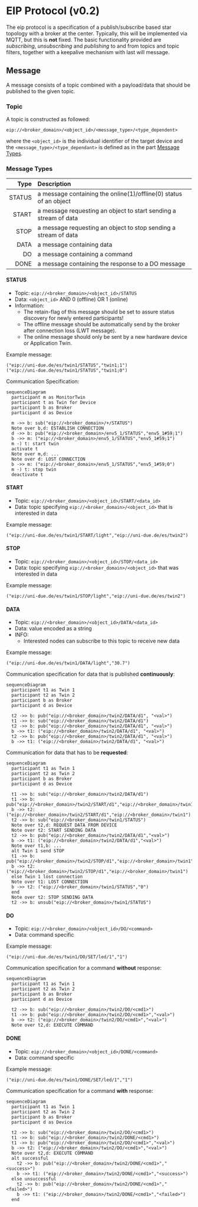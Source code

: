 # EIP Protocol (v0.2)

The eip protocol is a specification of a publish/subscribe based star topology with a broker at the center.
Typically, this will be implemented via MQTT, but this is **not** fixed.
The basic functionality provided are _subscribing_, _unsubscribing_ and _publishing_ to and from topics and topic filters, together with a keepalive mechanism with last will message.

## Message

A message consists of a topic combined with a payload/data that should be published to the given topic.

### Topic

A topic is constructed as followed:

```
eip://<broker_domain>/<object_id>/<message_type>/<type_dependent>
```

where the `<object_id>` is the individual identifier of the target device and the `<message_type>/<type_dependant>` is defined as in the part [Message Types](#message-types).

### Message Types

|   Type | Description                                                       |
| -----: | :---------------------------------------------------------------- |
| STATUS | a message containing the online(1)/offline(0) status of an object |
|  START | a message requesting an object to start sending a stream of data  |
|   STOP | a message requesting an object to stop sending a stream of data   |
|   DATA | a message containing data                                         |
|     DO | a message containing a command                                    |
|   DONE | a message containing the response to a DO message                 |

#### STATUS

- Topic: `eip://<broker_domain>/<object_id>/STATUS`
- Data: `<object_id>` AND 0 (offline) OR 1 (online)
- Information:
  - The retain-flag of this message should be set to assure status discovery for newly entered participants!
  - The offline message should be automatically send by the broker after connection loss (LWT message).
  - The online message should only be sent by a new hardware device or Application Twin.

Example message:

```text
("eip://uni-due.de/es/twin1/STATUS","twin1;1")
("eip://uni-due.de/es/twin1/STATUS","twin1;0")
```

Communication Specification:

```mermaid
sequenceDiagram
  participant m as MonitorTwin
  participant t as Twin for Device
  participant b as Broker
  participant d as Device

  m ->> b: sub("eip://<broker_domain>/+/STATUS")
  Note over b,d: ESTABLISH CONNECTION
  d ->> b: pub("eip://<broker_domain>/env5_1/STATUS","env5_1#59;1")
  b ->> m: ("eip://<broker_domain>/env5_1/STATUS","env5_1#59;1")
  m -) t: start twin
  activate t
  Note over m,d: ...
  Note over d: LOST CONNECTION
  b ->> m: ("eip://<broker_domain>/env5_1/STATUS","env5_1#59;0")
  m -) t: stop twin
  deactivate t
```

#### START

- Topic: `eip://<broker_domain>/<object_id>/START/<data_id>`
- Data: topic specifying `eip://<broker_domain>/<object_id>` that is interested in data

Example message:

```text
("eip://uni-due.de/es/twin1/START/light","eip://uni-due.de/es/twin2")
```

#### STOP

- Topic: `eip://<broker_domain>/<object_id>/STOP/<data_id>`
- Data: topic specifying `eip://<broker_domain>/<object_id>` that was interested in data

Example message:

```text
("eip://uni-due.de/es/twin1/STOP/light","eip://uni-due.de/es/twin2")
```

#### DATA

- Topic: `eip://<broker_domain>/<object_id>/DATA/<data_id>`
- Data: value encoded as a string
- INFO:
  - Interested nodes can subscribe to this topic to receive new data

Example message:

```text
("eip://uni-due.de/es/twin1/DATA/light","30.7")
```

Communication specification for data that is published **continuously**:

```mermaid
sequenceDiagram
  participant t1 as Twin 1
  participant t2 as Twin 2
  participant b as Broker
  participant d as Device

  t2 ->> b: pub("eip://<broker_domain>/twin2/DATA/d1", "<val>")
  t1 ->> b: sub("eip://<broker_domain>/twin2/DATA/d1")
  t2 ->> b: pub("eip://<broker_domain>/twin2/DATA/d1", "<val>")
  b ->> t1: ("eip://<broker_domain>/twin2/DATA/d1", "<val>")
  t2 ->> b: pub("eip://<broker_domain>/twin2/DATA/d1", "<val>")
  b ->> t1: ("eip://<broker_domain>/twin2/DATA/d1", "<val>")
```

Communication for data that has to be **requested**:

```mermaid
sequenceDiagram
  participant t1 as Twin 1
  participant t2 as Twin 2
  participant b as Broker
  participant d as Device

  t1 ->> b: sub("eip://<broker_domain>/twin2/DATA/d1")
  t1 ->> b: pub("eip://<broker_domain>/twin2/START/d1","eip://<broker_domain>/twin1")
  b ->> t2: ("eip://<broker_domain>/twin2/START/d1","eip://<broker_domain>/twin1")
  t2 ->> b: sub("eip://<broker_domain>/twin1/STATUS")
  Note over t2,d: REQUEST DATA FROM DEVICE
  Note over t2: START SENDING DATA
  t2 ->> b: pub("eip://<broker_domain>/twin2/DATA/d1","<val>")
  b ->> t1: ("eip://<broker_domain>/twin2/DATA/d1","<val>")
  Note over t1,b: ...
  alt Twin 1 send STOP
  t1 ->> b: pub("eip://<broker_domain>/twin2/STOP/d1","eip://<broker_domain>/twin1")
  b ->> t2: ("eip://<broker_domain>/twin2/STOP/d1","eip://<broker_domain>/twin1")
  else Twin 1 lost connection
  Note over t1: LOST CONNECTION
  b ->> t2: ("eip://<broker_domain>/twin1/STATUS","0")
  end
  Note over t2: STOP SENDING DATA
  t2 ->> b: unsub("eip://<broker_domain>/twin1/STATUS")
```

#### DO

- Topic: `eip://<broker_domain>/<object_id>/DO/<command>`
- Data: command specific

Example message:

```text
("eip://uni-due.de/es/twin1/DO/SET/led/1","1")
```

Communication specification for a command **without** response:

```mermaid
sequenceDiagram
  participant t1 as Twin 1
  participant t2 as Twin 2
  participant b as Broker
  participant d as Device

  t2 ->> b: sub("eip://<broker_domain>/twin2/DO/<cmd1>")
  t1 ->> b: pub("eip://<broker_domain>/twin2/DO/<cmd1>","<val>")
  b ->> t2: ("eip://<broker_domain>/twin2/DO/<cmd1>","<val>")
  Note over t2,d: EXECUTE COMMAND
```

#### DONE

- Topic: `eip://<broker_domain>/<object_id>/DONE/<command>`
- Data: command specific

Example message:

```text
("eip://uni-due.de/es/twin1/DONE/SET/led/1","1")
```

Communication specification for a command **with** response:

```mermaid
sequenceDiagram
  participant t1 as Twin 1
  participant t2 as Twin 2
  participant b as Broker
  participant d as Device

  t2 ->> b: sub("eip://<broker_domain>/twin2/DO/<cmd1>")
  t1 ->> b: sub("eip://<broker_domain>/twin2/DONE/<cmd1>")
  t1 ->> b: pub("eip://<broker_domain>/twin2/DO/<cmd1>","<val>")
  b ->> t2: ("eip://<broker_domain>/twin2/DO/<cmd1>","<val>")
  Note over t2,d: EXECUTE COMMAND
  alt successful
    t2 ->> b: pub("eip://<broker_domain>/twin2/DONE/<cmd1>","<success>")
    b ->> t1: ("eip://<broker_domain>/twin2/DONE/<cmd1>","<success>")
  else unsuccessful
    t2 ->> b: pub("eip://<broker_domain>/twin2/DONE/<cmd1>","<failed>")
    b ->> t1: ("eip://<broker_domain>/twin2/DONE/<cmd1>","<failed>")
  end
```
